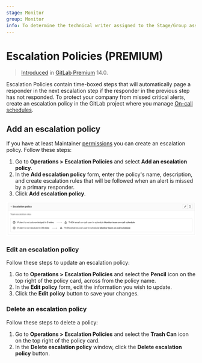 ```yaml
---
stage: Monitor
group: Monitor
info: To determine the technical writer assigned to the Stage/Group associated with this page, see https://about.gitlab.com/handbook/engineering/ux/technical-writing/#assignments
---
```


# Escalation Policies **(PREMIUM)**

> [Introduced](https://gitlab.com/groups/gitlab-org/-/epics/4638) in [GitLab Premium](https://about.gitlab.com/pricing/) 14.0.

Escalation Policies contain time-boxed steps that will automatically page a responder in the next escalation step if the responder in the previous step has not responded. To protect your company from missed critical alerts, create an escalation policy in the GitLab project where you manage [On-call schedules](oncall_schedules.md).

## Add an escalation policy

If you have at least Maintainer [permissions](../../user/permissions.md) you can create an escalation policy. Follow these steps:

1. Go to **Operations > Escalation Policies** and select **Add an escalation policy**.
1. In the **Add escalation policy** form, enter the policy's name, description, and create escalation rules that will be followed when an alert is missed by a primary responder.
1. Click **Add escalation policy**.

![Escalation Policy](img/escalation_policy_v14_0.png)

### Edit an escalation policy

Follow these steps to update an escalation policy:

1. Go to **Operations > Escalation Policies**  and select the **Pencil** icon on the top right of the
   policy card, across from the policy name.
1. In the **Edit policy** form, edit the information you wish to update.
1. Click the **Edit policy** button to save your changes.

### Delete an escalation policy

Follow these steps to delete a policy:

1. Go to **Operations > Escalation Policies**  and select the **Trash Can** icon on the top right of the
   policy card.
1. In the **Delete escalation policy** window, click the **Delete escalation policy** button.
